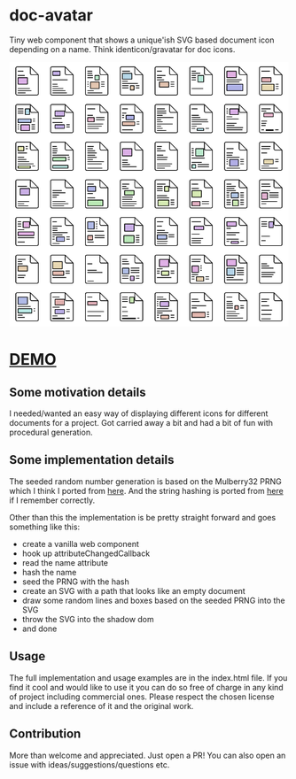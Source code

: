 # doc-avatar
Tiny web component that shows a unique'ish SVG based document icon depending on a name. Think identicon/gravatar for doc icons.

![preview](preview.png)

# **[DEMO](https://raw.githack.com/pachacamac/doc-avatar/main/index.html)**

## Some motivation details
I needed/wanted an easy way of displaying different icons for different documents for a project. Got carried away a bit and had a bit of fun with procedural generation.

## Some implementation details
The seeded random number generation is based on the Mulberry32 PRNG which I think I ported from [here](https://gist.github.com/tommyettinger/46a874533244883189143505d203312c).
And the string hashing is ported from [here](https://burtleburtle.net/bob/hash/integer.html) if I remember correctly.

Other than this the implementation is be pretty straight forward and goes something like this:

- create a vanilla web component
- hook up attributeChangedCallback
- read the name attribute
- hash the name
- seed the PRNG with the hash
- create an SVG with a path that looks like an empty document
- draw some random lines and boxes based on the seeded PRNG into the SVG
- throw the SVG into the shadow dom
- and done

## Usage
The full implementation and usage examples are in the index.html file.
If you find it cool and would like to use it you can do so free of charge in any kind of project including commercial ones.
Please respect the chosen license and include a reference of it and the original work.

## Contribution
More than welcome and appreciated. Just open a PR! You can also open an issue with ideas/suggestions/questions etc.

